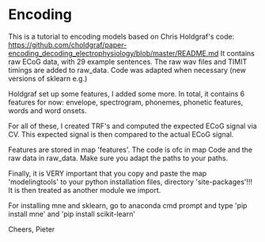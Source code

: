 # Encoding


This is a tutorial to encoding models based on Chris Holdgraf's code: https://github.com/choldgraf/paper-encoding_decoding_electrophysiology/blob/master/README.md
It contains raw ECoG data, with 29 example sentences. The raw wav files and TIMIT timings are added to raw_data. Code was adapted when necessary (new versions of sklearn e.g.)


Holdgraf set up some features, I added some more. In total, it contains 6 features for now: envelope, spectrogram, phonemes, phonetic features, words and word onsets.


For all of these, I created TRF's and computed the expected ECoG signal via CV. This expected signal is then compared to the actual ECoG signal.


Features are stored in map 'features'. The code is ofc in map Code and the raw data in raw_data. Make sure you adapt the paths to your paths.


Finally, it is VERY important that you copy and paste the map 'modelingtools' to your python installation files, directory 'site-packages'!!! It is then treated as
another module we import.


For installing mne and sklearn, go to anaconda cmd prompt and type 'pip install mne' and 'pip install scikit-learn'



Cheers,
Pieter
